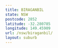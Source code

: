 ```yaml
---
title: BIRAGANBIL
state: NSW
postcode: 2852
latitude: -32.280785
longitude: 149.45909
url: /nsw/biraganbil/
layout: suburb
---
```


